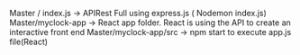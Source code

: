 Master / index.js -> APIRest Full using express.js ( Nodemon index.js)
Master/myclock-app -> React app folder. React is using the API to create an interactive front end
Master/myclock-app/src -> npm start to execute app.js file(React)
